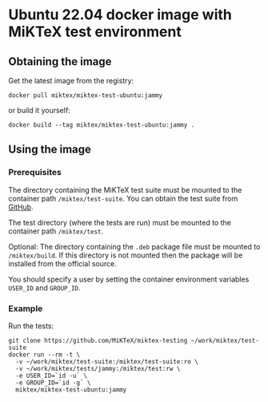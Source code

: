 # Ubuntu 22.04 docker image with MiKTeX test environment

## Obtaining the image

Get the latest image from the registry:

    docker pull miktex/miktex-test-ubuntu:jammy

or build it yourself:

    docker build --tag miktex/miktex-test-ubuntu:jammy .

## Using the image

### Prerequisites

The directory containing the MiKTeX test suite must be mounted to the container
path `/miktex/test-suite`.  You can obtain the test suite from
[GitHub](https://github.com/MiKTeX/miktex-testing).

The test directory (where the tests are run) must be mounted to the container
path `/miktex/test`.

Optional: The directory containing the `.deb` package file must be mounted to
`/miktex/build`.  If this directory is not mounted then the package will be
installed from the official source.

You should specify a user by setting the container environment variables
`USER_ID` and `GROUP_ID`.

### Example

Run the tests:

    git clone https://github.com/MiKTeX/miktex-testing ~/work/miktex/test-suite
    docker run --rm -t \
      -v ~/work/miktex/test-suite:/miktex/test-suite:ro \
      -v ~/work/miktex/tests/jammy:/miktex/test:rw \
      -e USER_ID=`id -u` \
      -e GROUP_ID=`id -g` \
      miktex/miktex-test-ubuntu:jammy
